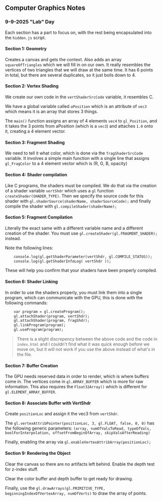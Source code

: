 ## Computer Graphics Notes
### 9-9-2025 "Lab" Day

Each section has a part to focus on, with the rest being encapsulated into the `hidden.js` script.

#### Section 1: Geometry
Creates a canvas and gets the context. Also adds an array `squareOfTriangles` which we will fill in on our own. It really resembles the vertices of two triangles that we will draw at the same time. It has 6 points in total, but there are several duplicates, so it just boils down to 4.

#### Section 2: Vertex Shading
We create our own code in the `vertShaderSrcCode` variable, it resembles C. 

We have a global variable called `aPosition` which is an attribute of `vec3` which means it is an array that stores 3 things.

The `main()` function assigns an array of 4 elements `vec4` to `gl_Position`, and it takes the 3 points from aPosition (which is a `vec3`) and attaches `1.0` onto it, creating a 4 element vector.

#### Section 3: Fragment Shading
We need to tell it what color, which is done via the `fragShaderSrcCode` variable. It involves a simple main function with a single line that assigns `gl_FragColor` to a 4 element vector which is (R, G, B, opacity)

#### Section 4: Shader compilation
Like C programs, the shaders must be compiled. We do that via the creation of a shader variable `vertShdr` which uses a `gl` function `createShader(SHADER_TYPE)`. Then we specify the source code for this shader with `gl.shaderSource(shaderName, shaderSourceCode);` and finally compile the shader with `gl.compileShader(shaderName);`

#### Section 5: Fragment Compilation
Literally the exact same with a different variable name and a different creation of the shader. You must use `gl.createShader(gl.FRAGMENT_SHADER);` instead. 

Note the following lines:
```html
    console.log(gl.getShaderParameter(vertShdr, gl.COMPILE_STATUS));
    console.log(gl.getShaderInfoLog( vertShdr ));
```
These will help you confirm that your shaders have been properly compiled. 

#### Section 6: Shader Linking
In order to use the shaders properly, you must link them into a single program, which can communicate with the GPU, this is done with the following commands:

```html
    var program = gl.createProgram();
    gl.attachShader(program, vertShdr);
    gl.attachShader(program, fragShdr);
    gl.linkProgram(program);
    gl.useProgram(program);
```

> There is a slight discrepency between the above code and the code in `index.html` and I couldn't find what it was quick enough before we move on, but it will not work if you use the above instead of what's in the file.

#### Section 7: Buffer Creation
The GPU needs reserved data in order to render, which is where buffers come in. The vertices come in `gl.ARRAY_BUFFER` which is more for raw information. This also requires the `Float32Array()` which is different for `gl.ELEMENT_ARRAY_BUFFER`.

#### Section 8: Associate Buffer with VertShdr
Create `positionLoc` and assign it the vec3 from `vertShdr`. 

The `gl.vertexAttribPointer(positionLoc, 3, gl.FLOAT, false, 0, 0)` has the following generic parameters:
`(array, numOfValsToRead, typeOfVals, boolForInterpolation, offsetFromBeginOfArray, skipValsAfterReading)`

Finally, enabling the array via `gl.enableVertexAttribArray(positionLoc);`

#### Section 9: Rendering the Object
Clear the canvas so there are no artifacts left behind. Enable the depth test for z-index stuff.

Clear the color buffer and depth buffer to get ready for drawing. 

Finally, use the `gl.drawArrays(gl.PRIMITIVE_TYPE, beginningIndexOfVertexArray, numOfVerts)` to draw the array of points.
